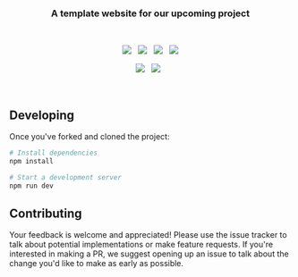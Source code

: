 <h3 align="center">
    A template website for our upcoming project
</h3>

<br>

<p align="center">
    <a href="https://github.com/CodeCrowCorp/mvp-website"><img src="https://img.shields.io/github/v/release/CodeCrowCorp/mvp-website?color=%23ff00a0&include_prereleases&label=version&sort=semver&style=flat-square"></a>
    &nbsp;
    <a href="https://github.com/CodeCrowCorp/mvp-website"><img src="https://img.shields.io/badge/built_with-Svelte-FF3E00.svg?style=flat-square"></a>
    &nbsp;
	<a href="https://github.com/CodeCrowCorp/mvp-website/actions"><img src="https://img.shields.io/github/workflow/status/CodeCrowCorp/mvp-website/production.yml?style=flat-square"></a>
    &nbsp;
    <a href="https://github.com/CodeCrowCorp/mvp-website/license.md"><img src="https://img.shields.io/badge/license-MIT-00bfff.svg?style=flat-square"></a>
</p>

<p align="center">
	<a href="https://discord.gg/codecrow"><img src="https://img.shields.io/discord/766681806463303680?label=discord&style=flat-square&color=5a66f6"></a>
	&nbsp;
  <a href="https://twitter.com/CodeCrowCorp"><img src="https://img.shields.io/badge/twitter-follow_us-1d9bf0.svg?style=flat-square"></a>
  &nbsp;
</p>

<br>

## Developing

Once you've forked and cloned the project:

```bash
# Install dependencies 
npm install

# Start a development server
npm run dev
```

## Contributing

Your feedback is welcome and appreciated! Please use the issue tracker to talk about potential implementations or make feature requests. If you're interested in making a PR, we suggest opening up an issue to talk about the change you'd like to make as early as possible.
